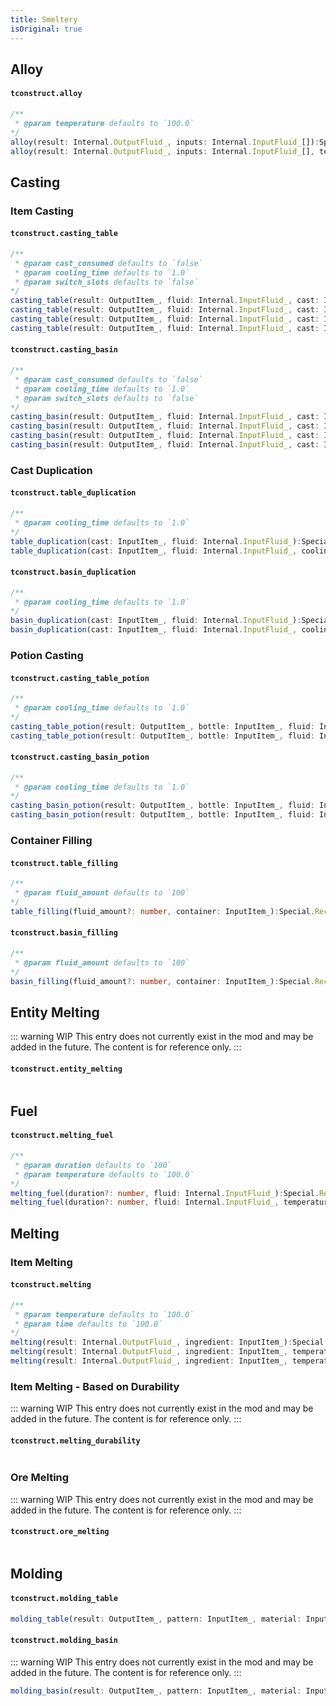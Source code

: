 ```yaml
---
title: Smeltery
isOriginal: true
---
```


## Alloy

#### `tconstruct.alloy`

```ts
/**
 * @param temperature defaults to `100.0`
*/
alloy(result: Internal.OutputFluid_, inputs: Internal.InputFluid_[]):Special.Recipes.AlloyTconstruct
alloy(result: Internal.OutputFluid_, inputs: Internal.InputFluid_[], temperature?: number):Special.Recipes.AlloyTconstruct
```

## Casting

### Item Casting

#### `tconstruct.casting_table`

```ts
/**
 * @param cast_consumed defaults to `false`
 * @param cooling_time defaults to `1.0`
 * @param switch_slots defaults to `false`
*/
casting_table(result: OutputItem_, fluid: Internal.InputFluid_, cast: InputItem_):Special.Recipes.CastingTableTconstruct
casting_table(result: OutputItem_, fluid: Internal.InputFluid_, cast: InputItem_, cast_consumed?: boolean):Special.Recipes.CastingTableTconstruct
casting_table(result: OutputItem_, fluid: Internal.InputFluid_, cast: InputItem_, cast_consumed?: boolean, cooling_time?: number):Special.Recipes.CastingTableTconstruct
casting_table(result: OutputItem_, fluid: Internal.InputFluid_, cast: InputItem_, cast_consumed?: boolean, cooling_time?: number, switch_slots?: boolean):Special.Recipes.CastingTableTconstruct
```

#### `tconstruct.casting_basin`

```ts
/**
 * @param cast_consumed defaults to `false`
 * @param cooling_time defaults to `1.0`
 * @param switch_slots defaults to `false`
*/
casting_basin(result: OutputItem_, fluid: Internal.InputFluid_, cast: InputItem_):Special.Recipes.CastingTableTconstruct
casting_basin(result: OutputItem_, fluid: Internal.InputFluid_, cast: InputItem_, cast_consumed?: boolean):Special.Recipes.CastingTableTconstruct
casting_basin(result: OutputItem_, fluid: Internal.InputFluid_, cast: InputItem_, cast_consumed?: boolean, cooling_time?: number):Special.Recipes.CastingTableTconstruct
casting_basin(result: OutputItem_, fluid: Internal.InputFluid_, cast: InputItem_, cast_consumed?: boolean, cooling_time?: number, switch_slots?: boolean):Special.Recipes.CastingTableTconstruct
```

### Cast Duplication

#### `tconstruct.table_duplication`

```ts
/**
 * @param cooling_time defaults to `1.0`
*/
table_duplication(cast: InputItem_, fluid: Internal.InputFluid_):Special.Recipes.BasinDuplicationTconstruct
table_duplication(cast: InputItem_, fluid: Internal.InputFluid_, cooling_time?: number):Special.Recipes.BasinDuplicationTconstruct
```

#### `tconstruct.basin_duplication`

```ts
/**
 * @param cooling_time defaults to `1.0`
*/
basin_duplication(cast: InputItem_, fluid: Internal.InputFluid_):Special.Recipes.BasinDuplicationTconstruct
basin_duplication(cast: InputItem_, fluid: Internal.InputFluid_, cooling_time?: number):Special.Recipes.BasinDuplicationTconstruct
```

### Potion Casting

#### `tconstruct.casting_table_potion`

```ts
/**
 * @param cooling_time defaults to `1.0`
*/
casting_table_potion(result: OutputItem_, bottle: InputItem_, fluid: Internal.InputFluid_):Special.Recipes.CastingTablePotionTconstruct
casting_table_potion(result: OutputItem_, bottle: InputItem_, fluid: Internal.InputFluid_, cooling_time?: number):Special.Recipes.CastingTablePotionTconstruct
```

#### `tconstruct.casting_basin_potion`

```ts
/**
 * @param cooling_time defaults to `1.0`
*/
casting_basin_potion(result: OutputItem_, bottle: InputItem_, fluid: Internal.InputFluid_):Special.Recipes.CastingBasinPotionTconstruct
casting_basin_potion(result: OutputItem_, bottle: InputItem_, fluid: Internal.InputFluid_, cooling_time?: number):Special.Recipes.CastingBasinPotionTconstruct
```

### Container Filling

#### `tconstruct.table_filling`

```ts
/**
 * @param fluid_amount defaults to `100`
*/
table_filling(fluid_amount?: number, container: InputItem_):Special.Recipes.TableFillingTconstruct
```

#### `tconstruct.basin_filling`

```ts
/**
 * @param fluid_amount defaults to `100`
*/
basin_filling(fluid_amount?: number, container: InputItem_):Special.Recipes.BasinFillingTconstruct
```

## Entity Melting

::: warning WIP
This entry does not currently exist in the mod and may be added in the future. The content is for reference only.
:::

#### `tconstruct.entity_melting`

```ts

```

## Fuel

#### `tconstruct.melting_fuel`

```ts
/**
 * @param duration defaults to `100`
 * @param temperature defaults to `100.0`
*/
melting_fuel(duration?: number, fluid: Internal.InputFluid_):Special.Recipes.MeltingFuelTconstruct
melting_fuel(duration?: number, fluid: Internal.InputFluid_, temperature?: number):Special.Recipes.MeltingFuelTconstruct
```

## Melting

### Item Melting

#### `tconstruct.melting`

```ts
/**
 * @param temperature defaults to `100.0`
 * @param time defaults to `100.0`
*/
melting(result: Internal.OutputFluid_, ingredient: InputItem_):Special.Recipes.MeltingTconstruct
melting(result: Internal.OutputFluid_, ingredient: InputItem_, temperature?: number):Special.Recipes.MeltingTconstruct
melting(result: Internal.OutputFluid_, ingredient: InputItem_, temperature?: number, time?: number):Special.Recipes.MeltingTconstruct
```

### Item Melting - Based on Durability

::: warning WIP
This entry does not currently exist in the mod and may be added in the future. The content is for reference only.
:::

#### `tconstruct.melting_durability`

```ts

```

### Ore Melting

::: warning WIP
This entry does not currently exist in the mod and may be added in the future. The content is for reference only.
:::

#### `tconstruct.ore_melting`

```ts

```

## Molding

#### `tconstruct.molding_table`

```ts
molding_table(result: OutputItem_, pattern: InputItem_, material: InputItem_):Special.Recipes.MoldingTableTconstruct
```

#### `tconstruct.molding_basin`

::: warning WIP
This entry does not currently exist in the mod and may be added in the future. The content is for reference only.
:::

```ts
molding_basin(result: OutputItem_, pattern: InputItem_, material: InputItem_):Special.Recipes.MoldingTableTconstruct
```
